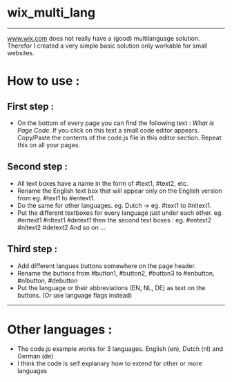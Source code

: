 # wix_multi_lang

---

www.wix.com does not really have a (good) multilanguage solution.
Therefor I created a very simple basic solution only workable for small websites.

# How to use :

## First step :
- On the bottom of every page you can find the following text : *What is <sitename> Page Code*. If you click on this text a small code editor appears. Copy/Paste the contents of the code.js file in this editor section. Repeat this on all your pages.

## Second step :
- All text boxes have a name in the form of #text1, #text2, etc.
- Rename the English text box that will appear only on the English version from eg. #text1 to #entext1.
- Do the same for other languages. eg. Dutch -> eg. #text1 to #nltext1.
- Put the different textboxes for every language just under each other.
eg.
#entext1
#nltext1
#detext1
then the second text boxes : 
eg.
#entext2
#nltext2
#detext2
And so on ...

## Third step :
- Add different langues buttons somewhere on the page header.
- Rename the buttons from #button1, #button2, #button3 to #enbutton, #nlbutton, #debutton
- Put the language or their abbreviations (EN, NL, DE) as text on the buttons. (Or use language flags instead)

---

# Other languages :

- The code.js example works for 3 languages. English (en), Dutch (nl) and German (de)
- I think the code is self explanary how to extend for other or more languages





